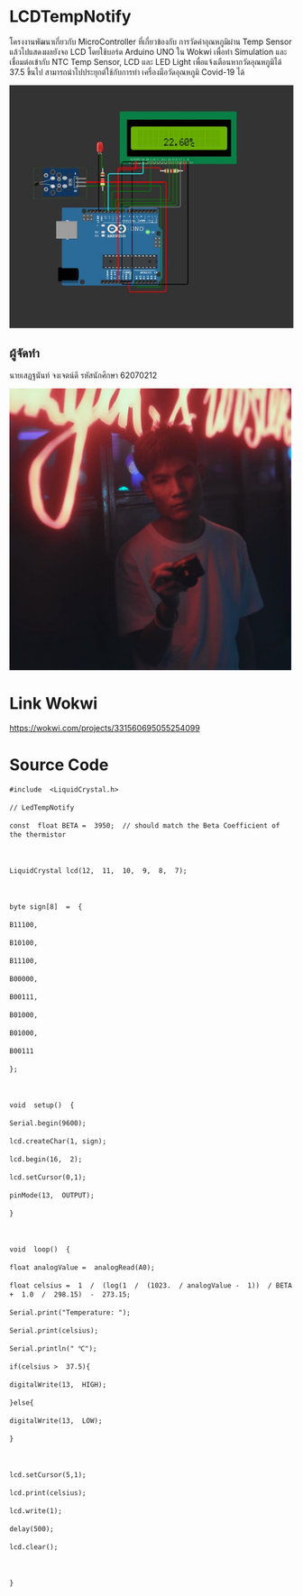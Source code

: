 # LCDTempNotify
โครงงานพัฒนาเกี่ยวกับ MicroController ที่เกี่ยวข้องกับ การวัดค่าอุณหภูมิผ่าน Temp Sensor แล้วไปแสดงผลยังจอ LCD โดยใช้บอร์ด Arduino UNO ใน Wokwi เพื่อทำ Simulation และเชื่อมต่อเข้ากับ NTC Temp Sensor, LCD และ LED Light เพื่อแจ้งเตือนหากวัดอุณหภูมิได้ 37.5 ขึ้นไป สามารถนำไปประยุกต์ใช้กับการทำ เครื่องมือวัดอุณหภูมิ Covid-19 ได้

![enter image description here](https://github.com/sedthanun/LcdTempNotify/blob/main/pic_project2.jpg?raw=true)

## ผู้จัดทำ
นายเสฏฐนันท์ จงเจตน์ดี รหัสนักศึกษา 62070212
<br>

<img src="https://github.com/sedthanun/LcdTempNotify/blob/main/Me.jpg?raw=true" width="500" height="500">


# Link Wokwi
https://wokwi.com/projects/331560695055254099

# Source Code

    #include  <LiquidCrystal.h>
    
    // LedTempNotify
    
    const  float BETA =  3950;  // should match the Beta Coefficient of the thermistor
    
      
    
    LiquidCrystal lcd(12,  11,  10,  9,  8,  7);
    
      
    
    byte sign[8]  =  {
    
    B11100,
    
    B10100,
    
    B11100,
    
    B00000,
    
    B00111,
    
    B01000,
    
    B01000,
    
    B00111
    
    };
    
      
    
    void  setup()  {
    
    Serial.begin(9600);
    
    lcd.createChar(1, sign);
    
    lcd.begin(16,  2);
    
    lcd.setCursor(0,1);
    
    pinMode(13,  OUTPUT);
    
    }
    
      
    
    void  loop()  {
    
    float analogValue =  analogRead(A0);
    
    float celsius =  1  /  (log(1  /  (1023.  / analogValue -  1))  / BETA +  1.0  /  298.15)  -  273.15;
    
    Serial.print("Temperature: ");
    
    Serial.print(celsius);
    
    Serial.println(" ℃");
    
    if(celsius >  37.5){
    
    digitalWrite(13,  HIGH);
    
    }else{
    
    digitalWrite(13,  LOW);
    
    }
    
      
    
    lcd.setCursor(5,1);
    
    lcd.print(celsius);
    
    lcd.write(1);
    
    delay(500);
    
    lcd.clear();
    
      
    
    }

